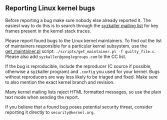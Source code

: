 ## Reporting Linux kernel bugs

Before reporting a bug make sure nobody else already reported it. The easiest way to do this is to search through the [syzkaller mailing list](https://groups.google.com/forum/#!forum/syzkaller) for key frames present in the kernel stack traces.

Please report found bugs to the Linux kernel maintainers.
To find out the list of maintainers responsible for a particular kernel subsystem, use the [get_maintainer.pl](https://github.com/torvalds/linux/blob/master/scripts/get_maintainer.pl) script: `./scripts/get_maintainer.pl -f guilty_file.c`.
Please also add `syzkaller@googlegroups.com` to the CC list.

If the bug is reproducible, include the reproducer (C source if possible, otherwise a syzkaller program) and `.config` you used for your kernel.
Bugs without reproducers are way less likely to be triaged and fixed.
Make sure to also mention the exact kernel branch and revision.

Many kernel mailing lists reject HTML formatted messages, so use the plain text mode when sending the report.

If you believe that a found bug poses potential security threat, consider reporting it directly to `security@kernel.org`.
